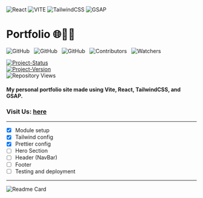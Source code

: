 ## <!--  -->

![React](https://img.shields.io/badge/-react-000?style=for-the-badge&logo=react)
![VITE](https://img.shields.io/badge/-vite-000?style=for-the-badge&logo=vite)
![TailwindCSS](https://img.shields.io/badge/-tailwindcss-000?style=for-the-badge&logo=tailwindcss)
![GSAP](https://img.shields.io/badge/-gsap-000?style=for-the-badge&logo=greensock)

# Portfolio 🌐🧑‍💻

![GitHub](https://img.shields.io/github/forks/anuja-rahul/portfolio?style=for-the-badge&logo=github)
&nbsp;
![GitHub](https://img.shields.io/github/license/anuja-rahul/portfolio?style=for-the-badge&logo=github)
&nbsp;
![GitHub](https://img.shields.io/github/stars/anuja-rahul/portfolio?style=for-the-badge&logo=github)
&nbsp;
![Contributors](https://img.shields.io/github/contributors/anuja-rahul/portfolio?style=for-the-badge&logo=github)
&nbsp;
![Watchers](https://img.shields.io/github/watchers/anuja-rahul/portfolio?style=for-the-badge&logo=github)

[![Project-Status](https://img.shields.io/badge/Project%20Status-Pending-yellow.svg)](https://github.com/anuja-rahul/portfolio)
&nbsp;  
[![Project-Version](https://img.shields.io/badge/Version-v0.1-green.svg)](https://github.com/anuja-rahul/portfolio)
&nbsp;  
![Repository Views](https://komarev.com/ghpvc/?username=anuja-rahul&label=Repository+Views&color=blueviolet)



<!-- 
[![Project-Status](https://img.shields.io/badge/Project%20Status-Pending-yellow?style=for-the-badge&logo=github)](https://github.com/anuja-rahul/portfolio)
 -->



#### My personal portfolio site made using Vite, React, TailwindCSS, and GSAP.

### Visit Us: [here]()

---

- [x] Module setup
- [x] Tailwind config
- [x] Prettier config
- [ ] Hero Section
- [ ] Header (NavBar)
- [ ] Footer
- [ ] Testing and deployment

---

![Readme Card](https://github-readme-stats.vercel.app/api/pin/?username=anuja-rahul&repo=portfolio&theme=nightowl)
